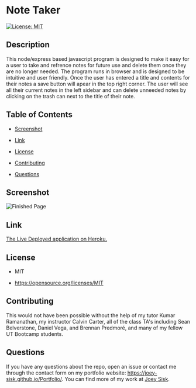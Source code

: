 # Note Taker
[![License: MIT](https://img.shields.io/badge/License-MIT-yellow.svg)](https://opensource.org/licenses/MIT)

## Description

This node/express based javascript program is designed to make it easy for a user to take and refrence notes for future use and delete them once they are no longer needed. The program runs in browser and is designed to be intuitive and user friendly. Once the user has entered a title and contents for their notes a save button will apear in the top right corner. The user will see all their current notes in the left sidebar and can delete unneeded notes by clicking on the trash can next to the title of their note.

## Table of Contents 

* [Screenshot](#Screenshot)

* [Link](#Link)

* [License](#license)

* [Contributing](#contributing)

* [Questions](#questions)

## Screenshot

![Finished Page](./images/screenshot.jpg)

## Link

[The Live Deployed application on Heroku.](https://quiet-sierra-32121.herokuapp.com/)

## License

- MIT

- https://opensource.org/licenses/MIT
  
## Contributing

This would not have been possible without the help of my tutor Kumar Ramanathan, my instructor Calvin Carter, all of the class TA's including Sean Belverstone, Daniel Vega, and Brennan Predmoré, and many of my fellow UT Bootcamp students.


## Questions

If you have any questions about the repo, open an issue or contact me through the contact form on my portfolio website: https://joey-sisk.github.io/Portfolio/. You can find more of my work at [Joey Sisk](github.com/joey-sisk).
